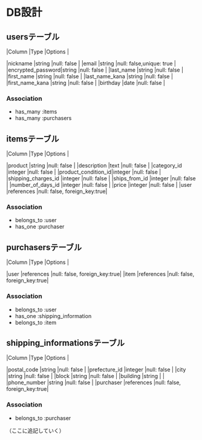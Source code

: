 # DB設計


## usersテーブル

|Column     |Type     |Options     |

|nickname          |string     |null: false     |
|email             |string     |null: false,unique: true    |
|encrypted_password|string     |null: false     |
|last_name         |string     |null: false     |
|first_name        |string     |null: false     |
|last_name_kana    |string     |null: false     |
|first_name_kana   |string     |null: false     |
|birthday          |date       |null: false     |


### Association

* has_many :items
* has_many :purchasers



## itemsテーブル

|Column      |Type     |Options     |

|product          |string       |null: false     |
|description      |text         |null: false     |
|category_id      |integer      |null: false     |
|product_condition_id|integer     |null: false     |
|shipping_charges_id |integer     |null: false     |
|ships_from_id       |integer     |null: false     |
|number_of_days_id   |integer       |null: false     |
|price               |integer      |null: false    |
|user              |references  |null: false, foreign_key:true|

### Association
* belongs_to :user
* has_one :purchaser

## purchasersテーブル

|Column     |Type     |Options     |

|user        |references  |null: false, foreign_key:true|
|item        |references  |null: false, foreign_key:true|

### Association
* belongs_to :user
* has_one :shipping_information
* belongs_to :item

## shipping_informationsテーブル

|Column     |Type     |Options     |

|postal_code      |string     |null: false     |
|prefecture_id    |integer     |null: false     |
|city            |string        |null: false     |
|block            |string        |null: false     |
|building         |string       |                |
|phone_number     |string     |null: false     |
|purchaser     |references  |null: false, foreign_key:true|

### Association
* belongs_to :purchaser

（ここに追記していく）

